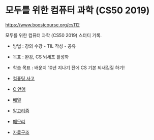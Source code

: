 # **모두를 위한 컴퓨터 과학 (CS50 2019)**

https://www.boostcourse.org/cs112

모두를 위한 컴퓨터 과학 (CS50 2019) 스터디 기록.

- 방법 : 강의 수강 - TIL 작성 - 공유
- 목표 : 완강, CS 뇌세포 활성화
- 학습 목표 : 배운지 10년 지나기 전에 CS 기본 되새김질 하기!

- [컴퓨팅 사고](./01_Computational_Thinking.md)
- [C 언어](./02_C_Programming_language.md)
- [배열](./03_Arrays.md)
- [알고리즘](04_Algorithms.md)
- [메모리](05_Memory.md)
- [자료구조](06_Data_structures.md)

